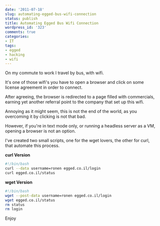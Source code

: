 ```yaml
---
date: '2011-07-18'
slug: automating-egged-bus-wifi-connection
status: publish
title: Automating Egged Bus Wifi Connection
wordpress_id: '323'
comments: true
categories:
- IT
tags:
- egged
- hacking
- wifi
---
```


On my commute to work I travel by bus, with wifi.

It's one of those wifi's you have to open a browser and click on some license agreement in order to connect.

After agreeing, the browser is redirected to a page filled with commercials, earning yet another referral point to the company that set up this wifi.

Annoying as it might seem, this is not the end of the world, as you overcoming it by clicking is not that bad.

However, if you're in text mode only, or running a headless server as a VM, opening a browser is not an option.

I've created two small scripts, one for the wget lovers, the other for curl, that automate this process.

**curl Version**


```bash
#!/bin/bash
curl --data username=ronen egged.co.il/login
curl egged.co.il/status
```


**wget Version**

```bash
#!/bin/bash
wget --post-data username=ronen egged.co.il/login
wget egged.co.il/status
rm status
rm login
```

Enjoy
